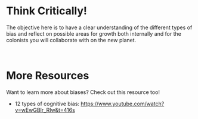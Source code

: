 # Think Critically!

The objective here is to have a clear understanding of the different types of bias and reflect on possible areas for growth both internally and for the colonists you will collaborate with on the new planet. 

<br>

# More Resources
Want to learn more about biases? Check out this resource too!

- 12 types of cognitive bias: https://www.youtube.com/watch?v=wEwGBIr_RIw&t=416s

